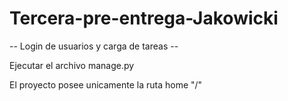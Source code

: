 # Tercera-pre-entrega-Jakowicki

-- Login de usuarios y carga de tareas --

Ejecutar el archivo manage.py

El proyecto posee unicamente la ruta home "/"